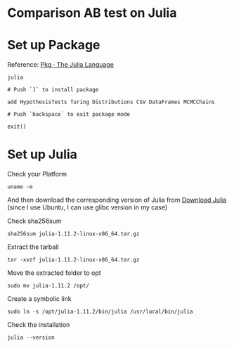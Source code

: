 # Comparison AB test on Julia

# Set up Package

Reference: [Pkg · The Julia Language](https://docs.julialang.org/en/v1/stdlib/Pkg/)

```
julia

# Push `]` to install package

add HypothesisTests Turing Distributions CSV DataFrames MCMCChains

# Push `backspace` to exit package mode

exit()
```

# Set up Julia

Check your Platform

```
uname -m
```

And then download the corresponding version of Julia from [Download Julia](https://julialang.org/downloads/) (since I use Ubuntu, I can use glibc version in my case)

Check sha256sum
```
sha256sum julia-1.11.2-linux-x86_64.tar.gz
```

Extract the tarball
```
tar -xvzf julia-1.11.2-linux-x86_64.tar.gz
```

Move the extracted folder to opt
```
sudo mv julia-1.11.2 /opt/
```

Create a symbolic link
```
sudo ln -s /opt/julia-1.11.2/bin/julia /usr/local/bin/julia
```

Check the installation
```
julia --version
```
